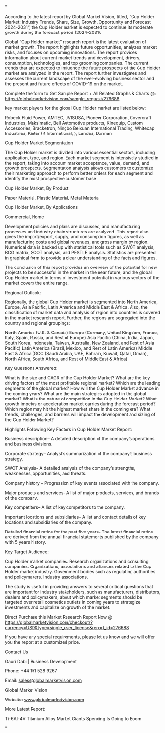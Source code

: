 "

According to the latest report by Global Market Vision, titled, “Cup Holder Market: Industry Trends, Share, Size, Growth, Opportunity and Forecast 2024-2031“, the Cup Holder market is expected to continue its moderate growth during the forecast period (2024-2031).

Global “Cup Holder market” research report is the latest evaluation of market growth. The report highlights future opportunities, analyzes market risks, and focuses on upcoming innovations. The report provides information about current market trends and development, drivers, consumption, technologies, and top grooming companies. The current trends that are expected to influence the future prospects of the Cup Holder market are analyzed in the report. The report further investigates and assesses the current landscape of the ever-evolving business sector and the present and future effects of COVID-19 on the market.

Complete the form to Get Sample Report + All Related Graphs & Charts @: https://globalmarketvision.com/sample_request/276688

key market players for the global Cup Holder market are listed below:

Robeck Fluid Power, AMTEC, JVISUSA, Pioneer Corporation, Covercraft Industries, Maksimatic, Bell Automotive products, Kinequip, Custom Accessories, Bracketron, Ningbo Beixuan International Trading, Whitecap Industries, Kinter (K International, ), Landes, Dorman

Cup Holder Market Segmentation

The Cup Holder market is divided into various essential sectors, including application, type, and region. Each market segment is intensively studied in the report, taking into account market acceptance, value, demand, and growth prospects. Segmentation analysis allows customers to customize their marketing approach to perform better orders for each segment and identify the most prospective customer base

Cup Holder Market, By Product

Paper Material, Plastic Material, Metal Material

Cup Holder Market, By Applications

Commercial, Home

Development policies and plans are discussed, and manufacturing processes and industry chain structures are analyzed. This report also gives the import/export, supply, and consumption figures, as well as manufacturing costs and global revenues, and gross margin by region. Numerical data is backed up with statistical tools such as SWOT analysis, BCG matrix, SCOT analysis, and PESTLE analysis. Statistics are presented in graphical form to provide a clear understanding of the facts and figures.

The conclusion of this report provides an overview of the potential for new projects to be successful in the market in the near future, and the global Cup Holder market in terms of investment potential in various sectors of the market covers the entire range.

Regional Outlook:

Regionally, the global Cup Holder market is segmented into North America, Europe, Asia Pacific, Latin America and Middle East & Africa. Also, the classification of market data and analysis of region into countries is covered in the market research report. Further, the regions are segregated into the country and regional groupings:

North America (U.S. & Canada)
Europe (Germany, United Kingdom, France, Italy, Spain, Russia, and Rest of Europe)
Asia Pacific (China, India, Japan, South Korea, Indonesia, Taiwan, Australia, New Zealand, and Rest of Asia Pacific)
Latin America (Brazil, Mexico, and Rest of Latin America)
Middle East & Africa (GCC (Saudi Arabia, UAE, Bahrain, Kuwait, Qatar, Oman), North Africa, South Africa, and Rest of Middle East & Africa)

Key Questions Answered:

What is the size and CAGR of the Cup Holder Market?
What are the key driving factors of the most profitable regional market?
Which are the leading segments of the global market?
How will the Cup Holder Market advance in the coming years?
What are the main strategies adopted in the global market?
What is the nature of competition in the Cup Holder Market?
What growth impetus or acceleration market carries during the forecast period?
Which region may hit the highest market share in the coming era?
What trends, challenges, and barriers will impact the development and sizing of the Cup Holder Market?

Highlights Following Key Factors in Cup Holder Market Report:

Business description– A detailed description of the company’s operations and business divisions.

Corporate strategy– Analyst’s summarization of the company’s business strategy.

SWOT Analysis- A detailed analysis of the company’s strengths, weaknesses, opportunities, and threats.

Company history – Progression of key events associated with the company.

Major products and services- A list of major products, services, and brands of the company.

Key competitors– A list of key competitors to the company.

Important locations and subsidiaries– A list and contact details of key locations and subsidiaries of the company.

Detailed financial ratios for the past five years– The latest financial ratios are derived from the annual financial statements published by the company with 5 years history.

Key Target Audience:

Cup Holder market companies.
Research organizations and consulting companies.
Organizations, associations and alliances related to the Cup Holder market industry.
Government bodies such as regulating authorities and policymakers.
Industry associations.

The study is useful in providing answers to several critical questions that are important for industry stakeholders, such as manufacturers, distributors, dealers and policymakers, about which market segments should be targeted over retail cosmetics outlets in coming years to strategize investments and capitalize on growth of the market.

Direct Purchase this Market Research Report Now @ https://globalmarketvision.com/checkout/?currency=USD&type=single_user_license&report_id=276688

If you have any special requirements, please let us know and we will offer you the report at a customized price.

Contact Us

Gauri Dabi | Business Development

Phone: +44 151 528 9267

Email: sales@globalmarketvision.com

Global Market Vision

Website: www.globalmarketvision.com




More Latest Report:

Ti-6Al-4V Titanium Alloy Market Giants Spending Is Going to Boom

"
